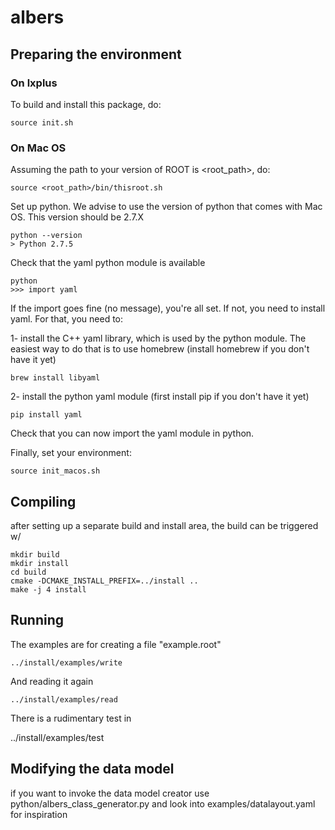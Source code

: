 # albers

## Preparing the environment 

### On lxplus

To build and install this package, do:

    source init.sh

### On Mac OS

Assuming the path to your version of ROOT is <root_path>, do: 

    source <root_path>/bin/thisroot.sh

Set up python. We advise to use the version of python that comes with Mac OS. This version should be 2.7.X

    python --version
    > Python 2.7.5

Check that the yaml python module is available 

    python 
    >>> import yaml
    
If the import goes fine (no message), you're all set. If not, you need to install yaml. For that, you need to:

1- install the C++ yaml library, which is used by the python module. The easiest way to do that is to use homebrew (install homebrew if you don't have it yet)

    brew install libyaml

2- install the python yaml module (first install pip if you don't have it yet)

    pip install yaml 
    
Check that you can now import the yaml module in python. 

Finally, set your environment:

    source init_macos.sh


## Compiling

after setting up a separate build and install area, the build can be triggered w/

    mkdir build
    mkdir install
    cd build
    cmake -DCMAKE_INSTALL_PREFIX=../install ..
    make -j 4 install 

## Running

The examples are for creating a file "example.root"

    ../install/examples/write

And reading it again

    ../install/examples/read

There is a rudimentary test in

   ../install/examples/test

## Modifying the data model 

if you want to invoke the data model creator use python/albers_class_generator.py
and look into examples/datalayout.yaml for inspiration
